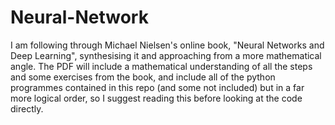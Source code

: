 # Neural-Network
I am following through Michael Nielsen's online book, "Neural Networks and Deep Learning", synthesising it and approaching from a more mathematical angle. The PDF will include a mathematical understanding of all the steps and some exercises from the book, and include all of the python programmes contained in this repo (and some not included) but in a far more logical order, so I suggest reading this before looking at the code directly.
